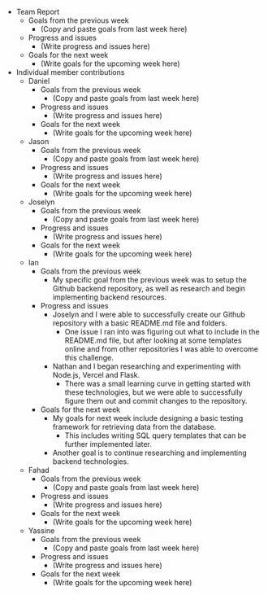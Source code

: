 * Team Report
    * Goals from the previous week
        * (Copy and paste goals from last week here)
    * Progress and issues
        * (Write progress and issues here)
    * Goals for the next week
        * (Write goals for the upcoming week here)
* Individual member contributions
    * Daniel
        * Goals from the previous week
            * (Copy and paste goals from last week here)
        * Progress and issues
            * (Write progress and issues here)
        * Goals for the next week
            * (Write goals for the upcoming week here)
    * Jason
        * Goals from the previous week
            * (Copy and paste goals from last week here)
        * Progress and issues
            * (Write progress and issues here)
        * Goals for the next week
            * (Write goals for the upcoming week here)
    * Joselyn
        * Goals from the previous week
            * (Copy and paste goals from last week here)
        * Progress and issues
            * (Write progress and issues here)
        * Goals for the next week
            * (Write goals for the upcoming week here)
    * Ian
        * Goals from the previous week
            * My specific goal from the previous week was to setup the Github backend repository, as well as research and begin implementing backend resources.
        * Progress and issues
            * Joselyn and I were able to successfully create our Github repository with a basic README.md file and folders.
               * One issue I ran into was figuring out what to include in the README.md file, but after looking at some templates online and from other repositories I was able to overcome this challenge.
            * Nathan and I began researching and experimenting with Node.js, Vercel and Flask.
               * There was a small learning curve in getting started with these technologies, but we were able to successfully figure them out and commit changes to the repository.
        * Goals for the next week
            * My goals for next week include designing a basic testing framework for retrieving data from the database.
               * This includes writing SQL query templates that can be further implemented later.
            * Another goal is to continue researching and implementing backend technologies.
    * Fahad
        * Goals from the previous week
            * (Copy and paste goals from last week here)
        * Progress and issues
            * (Write progress and issues here)
        * Goals for the next week
            * (Write goals for the upcoming week here)
    * Yassine
        * Goals from the previous week
            * (Copy and paste goals from last week here)
        * Progress and issues
            * (Write progress and issues here)
        * Goals for the next week
            * (Write goals for the upcoming week here)

